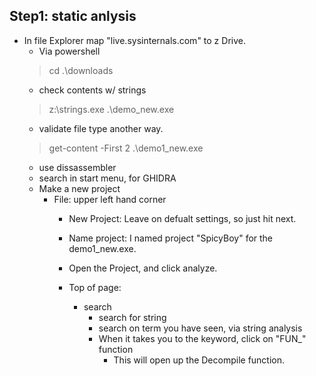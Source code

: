 
## Step1: static anlysis
- In file Explorer map "live.sysinternals.com" to z Drive.
  - Via powershell
  > cd .\downloads
  * check contents w/ strings
  > z:\strings.exe .\demo_new.exe
  * validate file type another way.
  > get-content -First 2 .\demo1_new.exe
  * use dissassembler
  * search in start menu, for GHIDRA
  - Make a new project
    - File: upper left hand corner
      - New Project: Leave on defualt settings, so just hit next.
      - Name project: I named project "SpicyBoy" for the demo1_new.exe.
      - Open the Project, and click analyze.

      - Top of page:
        - search
          - search for string
          - search on term you have seen, via string analysis
          - When it takes you to the keyword, click on "FUN_" function
            - This will open up the Decompile function.
